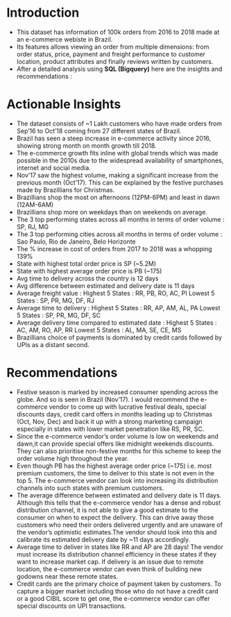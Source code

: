 # Introduction
- This dataset has information of 100k orders from 2016 to 2018 made at an e-commerce webiste in Brazil. 
- Its features allows viewing an order from multiple dimensions: from order status, price, payment and freight performance to customer location, product attributes and finally reviews written by customers.
- After a detailed analysis using **SQL (Bigquery)** here are the insights and recommendations : 

# Actionable Insights 
- The dataset consists of ~1 Lakh customers who have made orders from Sep’16 to Oct’18 coming from 27 different states of Brazil.
- Brazil has seen a steep increase in e-commerce activity since 2016, showing strong month on month growth till 2018. 
- The e-commerce growth fits inline with global trends which was made possible in the 2010s due to the widespread availability of smartphones, internet and social media.
- Nov’17 saw the highest volume, making a significant increase from the previous month (Oct’17). This can be explained by the festive purchases made by Brazillians for Christmas.
- Brazillians shop the most on afternoons (12PM-6PM) and least in dawn (12AM-6AM) 
- Brazillians shop more on weekdays than on weekends on average.
- The 3 top performing states across all months in terms of order volume  : SP, RJ, MG
- The 3 top performing cities across all months in terms of order volume  : Sao Paulo, Rio de Janeiro, Belo Horizonte
- The % increase in cost of orders from 2017 to 2018 was a whopping 139%
- State with highest total order price is SP (~5.2M)
- State with highest average order price is PB (~175)
- Avg time to delivery across the country is 12 days
- Avg difference between estimated and delivery date is 11 days
- Average freight value :
Highest 5 States : RR, PB, RO, AC, PI
Lowest 5  States : SP, PR, MG, DF, RJ
- Average time to delivery :
Highest 5 States : RR, AP, AM, AL, PA
Lowest 5  States : SP, PR, MG, DF, SC
- Average delivery time compared to estimated date :
Highest 5 States : AC, AM, RO, AP, RR
Lowest 5  States : AL, MA, SE, CE, MS
- Brazillians choice of payments is dominated by credit cards followed by UPIs as a distant second.
# Recommendations
- Festive season is marked by increased consumer spending across the globe. And so is seen in Brazil (Nov’17). I would recommend the e-commerce vendor to come up with lucrative festival deals, special discounts days, credit card offers in months leading up to Christmas (Oct, Nov, Dec)  and back it up with a strong marketing campaign especially in states with lower market penetration like RS, PR, SC.
- Since the e-commerce vendor’s order volume is low on weekends and dawn,it can provide special offers like midnight weekends discounts. They can also prioritise non-festive months for this scheme to keep the order volume high throughout the year.
- Even though PB has the highest average order price (~175) i.e. most premium customers, the time to deliver to this state is not even in the top 5. The e-commerce vendor can look into increasing its distribution channels into such states with premium customers. 
- The average difference between estimated and delivery date is 11 days. Although this tells that the e-commerce vendor has a dense and robust distribution channel, it is not able to give a good estimate to the consumer on when to expect the delivery. This can drive away those customers who need their orders delivered urgently and are unaware of the vendor’s optimistic estimates.The  vendor should look into this and calibrate its estimated delivery date by ~11 days accordingly. 
- Average time to deliver in states like RR and AP are 28 days! The vendor must increase its distribution channel efficiency  in these states if they want to increase market cap. If delivery is an issue due to remote location, the  e-commerce vendor can even think of building new godowns near these remote states.
- Credit cards are the primary choice of payment taken by customers. To capture a bigger market including those who do not have a credit card or a good CIBIL score to get one, the e-commerce vendor can offer special discounts on UPI transactions.
